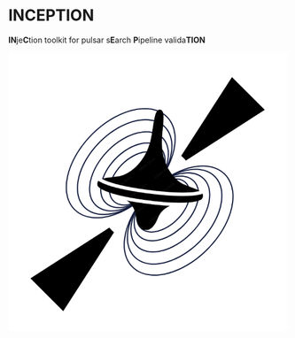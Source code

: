 # **INCEPTION**

**IN**je**C**tion toolkit for pulsar s**E**arch **P**ipeline valida**TION**

![](assets/inception_logo.png)